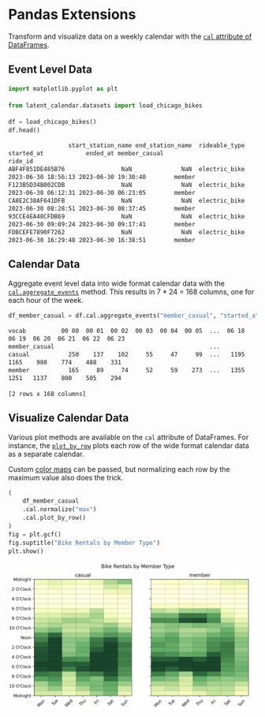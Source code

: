# Pandas Extensions

Transform and visualize data on a weekly calendar with the [`cal` attribute of DataFrames](./../modules/extensions.md).

## Event Level Data

```python
import matplotlib.pyplot as plt

from latent_calendar.datasets import load_chicago_bikes

df = load_chicago_bikes()
df.head()
```

```text
                 start_station_name end_station_name  rideable_type          started_at            ended_at member_casual
ride_id
ABF4F851DE485B76                NaN              NaN  electric_bike 2023-06-30 18:56:13 2023-06-30 19:30:40        member
F123B5D34B002CDB                NaN              NaN  electric_bike 2023-06-30 06:12:31 2023-06-30 06:23:05        member
CA8E2C38AF641DFB                NaN              NaN  electric_bike 2023-06-30 08:28:51 2023-06-30 08:37:45        member
93CCE4EA48CFDB69                NaN              NaN  electric_bike 2023-06-30 09:09:24 2023-06-30 09:17:41        member
FDBCEFE7890F7262                NaN              NaN  electric_bike 2023-06-30 16:29:48 2023-06-30 16:38:51        member
```

## Calendar Data 

Aggregate event level data into wide format calendar data with the [`cal.aggregate_events`](./../modules/extensions.md#latent_calendar.extensions.DataFrameAccessor.aggregate_events) method. This results in 7 * 24 = 168 columns, one for each hour of the week.

    
```python
df_member_casual = df.cal.aggregate_events("member_casual", "started_at")
```

```text
vocab          00 00  00 01  00 02  00 03  00 04  00 05  ...  06 18  06 19  06 20  06 21  06 22  06 23
member_casual                                            ...
casual           250    137    102     55     47     99  ...   1195   1165    980    774    488    331
member           165     89     74     52     59    273  ...   1355   1251   1137    800    505    294

[2 rows x 168 columns]
```

## Visualize Calendar Data

Various plot methods are available on the `cal` attribute of DataFrames. For instance, the [`plot_by_row`](./../modules/extensions.md#latent_calendar.extensions.DataFrameAccessor.plot_by_row) plots each row of the wide format calendar data as a separate calendar.

Custom [color maps](./../modules/plot/colors.md#latent_calendar.plot.colors) can be passed, but normalizing each row by the maximum value also does the trick.

```python
(
    df_member_casual
    .cal.normalize("max")
    .cal.plot_by_row()
)
fig = plt.gcf()
fig.suptitle("Bike Rentals by Member Type")
plt.show()
```

![Bike Rentals by Member Type](./../images/bikes-by-member-type.png)